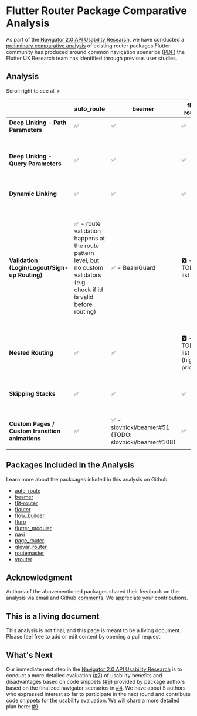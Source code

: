 # Flutter Router Package Comparative Analysis  
As part of the [Navigator 2.0 API Usability Research](https://github.com/flutter/uxr/wiki/Navigator-2.0-API-Usability-Research), we have conducted a [preliminary comparative analysis](https://github.com/flutter/uxr/issues/13) of existing router packages Flutter community has produced around common navigation scenarios ([PDF](https://github.com/flutter/uxr/blob/master/nav2-usability/storyboards/%5BPublic%5D%20Flutter%20Navigator%20Scenarios%20Storyboards%20v2.pdf)) the Flutter UX Research team has identified through previous user studies.  
  
## Analysis  
Scroll right to see all >

|  | auto_route | beamer | flit-router | flouter | flow_builder | fluro | flutter_modular | navi | page_router | qlevar_router | routemaster | vrouter |
|---|---|---|---|---|---|---|---|---|---|---|---|---|
| **Deep Linking - Path Parameters** | ✅ | ✅ | ✅ | ✅ | 🆇 - in TODO list | ✅ | ✅ | ✅ | ✅ | ✅ | ✅ | ✅ |
|  |  |  |  |  |  |  |  | [code snippets](https://github.com/flutter/uxr/blob/master/nav2-usability/scenario-code/deeplink-pathparam/deeplink_pathparam_navi.dart) |  |  |  | [code snippets](https://github.com/lulupointu/vrouter_navigator_scenarios/blob/main/lib/path_parameters.dart) |
| **Deep Linking - Query Parameters** | ✅ | ✅ | ✅ | ✅ | 🆇 | ✅ | ✅ | ✅ | 🆇 - in TODO list | ✅ | ✅ | ✅ |
|  |  |  |  |  |  |  |  | [code snippets](https://github.com/flutter/uxr/blob/master/nav2-usability/scenario-code/deeplink-queryparam/deeplink_queryparam_navi.dart) |  |  |  | [code snippets](https://github.com/lulupointu/vrouter_navigator_scenarios/blob/main/lib/query_parameters.dart) |
| **Dynamic Linking** | ✅ | ✅ | ✅ | ✅ | 🆇 - in TODO list | ✅ | ✅ | ✅ | ✅ | ✅ | ✅ | ✅ |
|  |  |  |  |  |  |  |  | [code snippets](https://github.com/flutter/uxr/blob/master/nav2-usability/scenario-code/dynamic-linking/dynamic_linking_navi.dart) |  |  |  | [code snippets](https://github.com/lulupointu/vrouter_navigator_scenarios/blob/main/lib/dynamic_linking.dart) |
| **Validation (Login/Logout/Sign-up Routing)** | ✅ - route validation happens at the route pattern level, but no custom validators (e.g. check if id is valid before routing) | ✅ - BeamGuard | 🆇 - in TODO list | 🆇 | ✅ | 🆇 - in TODO list | ✅ | ✅ | ✅ - no way to specify "default" route when validation fails (e.g. go to login/ screen if user is logged out) | ✅ | ✅ | ✅- VNavigationGuard |
|  |  |  |  |  |  |  |  | [code snippets](https://github.com/flutter/uxr/blob/master/nav2-usability/scenario-code/sign-in-routing/sign_in_routing_navi.dart) |  |  |  | [code snippets](https://github.com/lulupointu/vrouter_navigator_scenarios/blob/main/lib/login_logout.dart) |
| **Nested Routing** | ✅ | ✅ | 🆇 - in TODO list (highest priority) | 🆇 - in TODO list | ✅ | 🆇 - in TODO list | ✅ | ✅ | 🆇 | ✅ | ✅ | ✅ |
|  |  |  |  |  |  |  |  | [code snippets](https://github.com/flutter/uxr/blob/master/nav2-usability/scenario-code/nested-routing/nested_routing_navi.dart) |  |  |  | [code snippets](https://github.com/lulupointu/vrouter_navigator_scenarios/blob/main/lib/nested_routing.dart) |
| **Skipping Stacks** | ✅ | ✅ | ✅ | ✅ | ✅ | 🆇 | 🆇 | ✅ | ✅ | ✅ | ✅ | ✅ |
|  |  |  |  |  |  |  |  | [code snippets](https://github.com/flutter/uxr/blob/master/nav2-usability/scenario-code/skipping-stacks/skipping_stacks_navi.dart) |  |  |  | [code snippets](https://github.com/lulupointu/vrouter_navigator_scenarios/blob/main/lib/skipping_stacks.dart) |
| **Custom Pages / Custom transition animations** | ✅ | ✅ - slovnicki/beamer#51 (TODO: slovnicki/beamer#108) | ✅ | ✅ | ✅ | ✅ | ✅ | ✅ | ✅ | ✅ | ✅ | ✅ |
|  |  |  |  |  |  |  |  |  |  |  |  |  |


## Packages Included in the Analysis  
Learn more about the packcages inluded in this analysis on Github:  
  
- [auto_route](https://github.com/Milad-Akarie/auto_route_library)
- [beamer](https://github.com/slovnicki/beamer)
- [flit-router](https://github.com/polyflection/flit_router)
- [flouter](https://github.com/Kleak/flouter)
- [flow_builder](https://github.com/felangel/flow_builder)
- [fluro](https://github.com/lukepighetti/fluro)
- [flutter_modular](https://github.com/Flutterando/modular)
- [navi](https://github.com/zenonine/navi)
- [page_router](https://github.com/johnpryan/page_router)
- [qlevar_router](https://github.com/SchabanBo/qlevar_router)
- [routemaster](https://github.com/tomgilder/routemaster)
- [vrouter](https://github.com/lulupointu/vrouter)
 
## Acknowledgment  
Authors of the abovementioned packages shared their feedback on the analysis via email and Github [comments](https://github.com/flutter/uxr/issues/13). We appreciate your contributions.  
  
## This is a living document
This analysis is not final, and this page is meant to be a living document. Please feel free to add or edit content by opening a pull request.  
  
## What's Next  
Our immediate next step in the [Navigator 2.0 API Usability Research](https://github.com/flutter/uxr/wiki/Navigator-2.0-API-Usability-Research) is to conduct a more detailed evaluation ([#7](https://github.com/flutter/uxr/issues/7)) of usability benefits and disadvantages based on code snippets ([#9](https://github.com/flutter/uxr/issues/9)) provided by package authors based on the finalized navigator scenarios in [#4](https://github.com/flutter/uxr/issues/4). We have about 5 authors who expressed interest so far to participate in the next round and contribute code snippets for the usability evaluation. We will share a more detailed plan here: [#9](https://github.com/flutter/uxr/issues/9)
